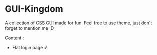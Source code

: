 # GUI-Kingdom
A collection of CSS GUI made for fun.
Feel free to use theme, just don't forget to mention me :D

Content :

  - Flat login page ✔
